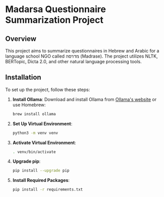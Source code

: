 # Madarsa Questionnaire Summarization Project

## Overview

This project aims to summarize questionnaires in Hebrew and Arabic for a language school NGO called מדרסה (Madrase). The project utilizes NLTK, BERTopic, Dicta 2.0, and other natural language processing tools.


## Installation

To set up the project, follow these steps:

1. **Install Ollama**: Download and install Ollama from [Ollama's website](https://ollama.com/download) or use Homebrew:
    ```bash
    brew install ollama
    ```

2. **Set Up Virtual Environment**:
    ```bash
    python3 -m venv venv
    ```

3. **Activate Virtual Environment**:
    ```bash
    . venv/bin/activate
    ```

4. **Upgrade pip**:
    ```bash
    pip install --upgrade pip
    ```

5. **Install Required Packages**:
    ```bash
    pip install -r requirements.txt
    ```
